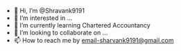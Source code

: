 - 👋 Hi, I’m @Shravank9191
- 👀 I’m interested in ...
- 🌱 I’m currently learning Chartered Accountancy
- 💞️ I’m looking to collaborate on ...
- 📫 How to reach me by email-sharvank9191@gmail.com

<!---
Shravank9191/Shravank9191 is a ✨ special ✨ repository because its `README.md` (this file) appears on your GitHub profile.
You can click the Preview link to take a look at your changes.
--->
